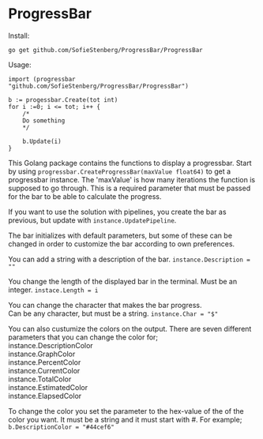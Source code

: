 # ProgressBar

Install:

`go get github.com/SofieStenberg/ProgressBar/ProgressBar`

Usage:
```
import (progressbar "github.com/SofieStenberg/ProgressBar/ProgressBar")

b := progessbar.Create(tot int)
for i :=0; i <= tot; i++ {
    /*
	Do something
    */
	
    b.Update(i) 
}
```

This Golang package contains the functions to display a progressbar.
Start by using `progressbar.CreateProgressBar(maxValue float64)` to get a progressbar instance.
The 'maxValue' is how many iterations the function is supposed to go through.
This is a required parameter that must be passed for the bar to be able to calculate the progress.

If you want to use the solution with pipelines, you create the bar as previous, but update with `instance.UpdatePipeline`.

The bar initializes with default parameters, but some of these can be changed in order to
customize the bar according to own preferences.

You can add a string with a description of the bar. `instance.Description = ""`	    

You change the length of the displayed bar in the terminal. Must be an integer. `instace.Length = i`	        
            										

You can change the character that makes the bar progress. \
Can be any character, but must be a string.  `instance.Char = "$"`			    

You can also custumize the colors on the output. There are seven different parameters that you can change the color for;\
instance.DescriptionColor\
instance.GraphColor\
instance.PercentColor\
instance.CurrentColor\
instance.TotalColor\
instance.EstimatedColor\
instance.ElapsedColor

To change the color you set the parameter to the hex-value of the of the color you want. 
It must be a string and it must start with #. For example;\
`b.DescriptionColor = "#44cef6" `

